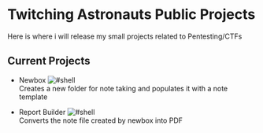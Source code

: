 # Twitching Astronauts Public Projects

Here is where i will release my small projects related to Pentesting/CTFs

## Current Projects

- Newbox ![#shell](https://img.shields.io/badge/Language-Shell-blue?logo=gnubash)<br>
    Creates a new folder for note taking and populates it with a note template

- Report Builder ![#shell](https://img.shields.io/badge/Language-Shell-blue?logo=gnubash)<br>
    Converts the note file created by newbox into PDF
